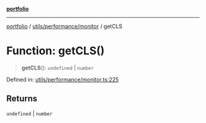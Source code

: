 [**portfolio**](../../../../README.md)

***

[portfolio](../../../../modules.md) / [utils/performance/monitor](../README.md) / getCLS

# Function: getCLS()

> **getCLS**(): `undefined` \| `number`

Defined in: [utils/performance/monitor.ts:225](https://github.com/tnorlund/Portfolio/blob/4bd07f7792186d5f517b333ce68a15ed294a40b6/portfolio/utils/performance/monitor.ts#L225)

## Returns

`undefined` \| `number`
